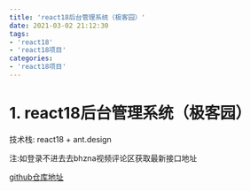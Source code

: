```yaml
---
title: 'react18后台管理系统（极客园）'
date: 2021-03-02 21:12:30
tags:
- 'react18'
- 'react18项目'
categories:
- 'react18项目'
---
```


# 1.  react18后台管理系统（极客园）
技术栈: react18 + ant.design

注:如登录不进去去bhzna视频评论区获取最新接口地址

[github仓库地址](https://gitee.com/flower-wei/jkyreact18_htgl)
